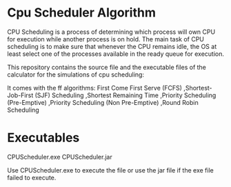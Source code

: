 # Cpu Scheduler Algorithm

CPU Scheduling is a process of determining which process will own CPU for execution while another process is on hold. The main task of CPU scheduling is to make sure that whenever the CPU remains idle, the OS at least select one of the processes available in the ready queue for execution.

This repository contains the source file and the executable files of the calculator for the simulations of cpu scheduling:

It comes with the ff algorithms: 
First Come First Serve (FCFS)
,Shortest-Job-First (SJF) Scheduling
,Shortest Remaining Time
,Priority Scheduling (Pre-Emptive)
,Priority Scheduling (Non Pre-Emptive)
,Round Robin Scheduling

# Executables

CPUScheduler.exe 
CPUScheduler.jar

Use CPUScheduler.exe to execute the file or use the jar file if the exe file failed to execute.

